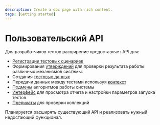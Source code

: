 ```yaml
---
description: Create a doc page with rich content.
tags: [Getting started]
---
```


# Пользовательский API

Для разработчиков тестов расширение предоставляет API для:

* [Регистрации тестовых сценариев](test-registration.md)
* Формирования [утверждений](assertions.md) для проверки результата работы различных механизмов системы.
* Создания [тестовых данных](test-data/test-data.md)
* Передачи данных между тестами используя [контекст](context.md)
* [Подмены](mockito.md) алгоритмов работы системы
* [Интерфейс](yaxunit-ui.md) для просмотра отчета и настройки параметров запуска тестов
* [Предикаты](predicates.md) для проверки коллекций

Планируется расширять существующий API и реализовать нужный недостающий функционал.
